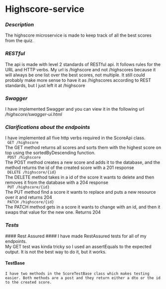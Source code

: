 # Highscore-service #

 ### <i>Description</i> ###
 <p> The highscore microservice is made to keep track of all the best scores from the quiz.

 ### <i> RESTful </i> ###
 <p> The api is made with level 2 standards of RESTful api. It follows rules for the URL and HTTP verbs. My url is /highscore and not /highscores because it will always be one list over the best scores,
 not multiple. It still could probably make more sense to have it as /highscores according to REST standards, but I just left it at /highscore
  </p>

 ### <i> Swagger </i> ###
  I have implemented Swagger and you can view it in the following url
  <br/>
  <i> /highscore/swagger-ui.html </i>


 ### <i>Clarifications about the endpoints</i> ###
 <p>
    I have implemented all five http verbs required in the ScoreApi class. <br/>
    <code> GET /highscore </code> <br/>
    The GET method returns all scores and sorts them with the highest score on top using the sortedByDescending function. <br/>
    <code> POST /highscore </code> <br/>
    The POST method creates a new score and adds it to the database, and the method returns the id of the created score with a 201 response <br/>
    <code> DELETE /highscore/{id} </code> <br/>
    The DELETE method takes in a id of the score it wants to delete and then removes it from the database with a 204 response<br/>
    <code> PUT /highscore/{id} </code> <br/>
    The PUT method find a score it wants to replace and puts a new resource over it and returns 204<br/>
    <code> PATCH /highscore/{id} </code> <br/>
    The PATCH method gets in a score it wants to change with an id, and then it swaps that value for the new one. Returns 204 <br/>
 </p>


 ### <i>Tests</i> ###
<p>
#### Rest Assured ####
    I have made RestAssured tests for all of my endpoints. <br/>
    My GET test was kinda tricky so I used an assertEquals to the expected output. It is not the best way to do it, but it works. <br/>

#### TestBase ####
    I have two methods in the ScoreTestBase class which makes testing easier. Both methods are a post and they return either a dto or the id to the created score.
</p>
